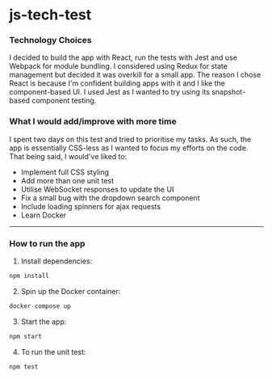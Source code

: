 # js-tech-test

### Technology Choices

I decided to build the app with React, run the tests with Jest and use Webpack for module bundling. I considered using Redux for state management but decided it was overkill for a small app.
The reason I chose React is because I'm confident building apps with it and I like the component-based UI. I used Jest as I wanted to try using its snapshot-based component testing.

### What I would add/improve with more time

I spent two days on this test and tried to prioritise my tasks. As such, the app is essentially CSS-less as I wanted to focus my efforts on the code.
That being said, I would've liked to:
- Implement full CSS styling
- Add more than one unit test
- Utilise WebSocket responses to update the UI 
- Fix a small bug with the dropdown search component 
- Include loading spinners for ajax requests
- Learn Docker

------------------

### How to run the app

1) Install dependencies:

```javascript
npm install
```

2) Spin up the Docker container:

```javascript
docker-compose up
```

3) Start the app:

```javascript
npm start
```

4) To run the unit test:

```javascript
npm test
```
